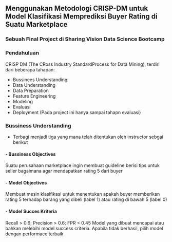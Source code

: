 ## Menggunakan Metodologi CRISP-DM untuk Model Klasifikasi Memprediksi Buyer Rating di Suatu Marketplace
### Sebuah Final Project di Sharing Vision Data Science Bootcamp
### Pendahuluan
CRISP DM (The CRoss Industry StandardProcess for Data Mining), terdiri dari beberapa tahapan:
- Bussinees Understanding
- Data Understanding
- Data Preparation
- Feature Engineering
- Modeling
- Evaluasi
- Deployment (Pada project ini hanya sampai tahapn evaluasi)
### Bussiness Understanding
- Terbagi menjadi tiga yang mana telah ditentukan oleh instructor sebgai berikut
#### - Bussiness Objectives
Suatu perusahaan marketplace ingin membuat guideline berisi tips untuk seller bagaimana agar mendapatkan rating 5 dari buyer
#### - Model Objectives
Membuat mesin klasifikasi untuk menentukan apakah buyer memberikan rating 5 terhadap barang yang dibeli (label 1) atau rating di bawah 5 (label 0)
#### - Model Succes Kriteria
Recall > 0.6; Precision > 0.6; FPR < 0.45
Model yang dibuat mencapai atau bahkan melebihi model success criteria. Apabila tidak berhasil, pilih model dengan performace terbaik
